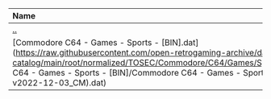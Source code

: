 |Name|Size|
|:---|---:|
|[..](../index.html)|DIR|
|[Commodore C64 - Games - Sports - [BIN].dat](https://raw.githubusercontent.com/open-retrogaming-archive/dat-catalog/main/root/normalized/TOSEC/Commodore/C64/Games/Sports/[BIN]/Commodore C64 - Games - Sports - [BIN]/Commodore C64 - Games - Sports - [BIN] (TOSEC-v2022-12-03_CM).dat)|2686|
